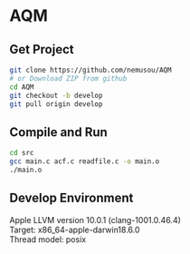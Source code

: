 # AQM

## Get Project
```sh
git clone https://github.com/nemusou/AQM
# or Download ZIP from github
cd AQM
git checkout -b develop
git pull origin develop
```

## Compile and Run
```sh
cd src
gcc main.c acf.c readfile.c -o main.o
./main.o
```

## Develop Environment
Apple LLVM version 10.0.1 (clang-1001.0.46.4)  
Target: x86\_64-apple-darwin18.6.0  
Thread model: posix  
